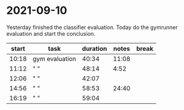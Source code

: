 # 2021-09-10
Yesterday finished the classifier evaluation.  Today do the gymrunner evaluation and start the conclusion.  


| start | task           | duration | notes | break |
| ----- | -------------- | -------- | ----- | ----- |
| 10:18 | gym evaluation | 40:34    | 11:08 |       |
| 11:12 | " "            | 48:14    | 4:52  |       |
| 12:06 | " "            | 42:07    |       |       |
| 14:56 | " "            | 58:53    | 24:40 |       |
| 16:19 | " "            | 59:04    |       |       |
